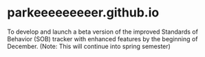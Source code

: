# parkeeeeeeeeer.github.io
 To develop and launch a beta version of the improved Standards of Behavior (SOB) tracker with enhanced features by the beginning of December. (Note: This will continue into spring semester)
